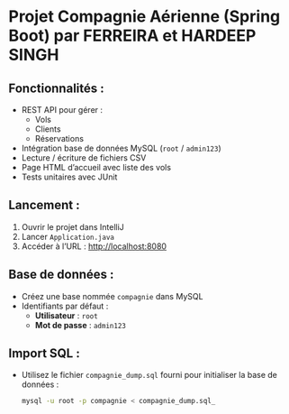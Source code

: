 # Projet Compagnie Aérienne (Spring Boot) par FERREIRA et HARDEEP SINGH 

## Fonctionnalités :
- REST API pour gérer :
  - Vols
  - Clients
  - Réservations
- Intégration base de données MySQL (`root` / `admin123`)
- Lecture / écriture de fichiers CSV
- Page HTML d’accueil avec liste des vols
- Tests unitaires avec JUnit 

## Lancement :
1. Ouvrir le projet dans IntelliJ
2. Lancer `Application.java`
3. Accéder à l’URL : [http://localhost:8080](http://localhost:8080)

## Base de données :
- Créez une base nommée `compagnie` dans MySQL
- Identifiants par défaut :  
  - **Utilisateur** : `root`  
  - **Mot de passe** : `admin123`

## Import SQL :
- Utilisez le fichier `compagnie_dump.sql` fourni pour initialiser la base de données :
  ```bash
  mysql -u root -p compagnie < compagnie_dump.sql_
